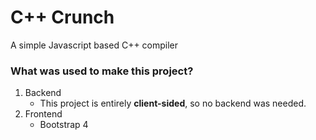 # C++ Crunch
  A simple Javascript based C++ compiler
### What was used to make this project?
1. Backend
   - This project is entirely **client-sided**, so no backend was needed.
2. Frontend
   - Bootstrap 4
